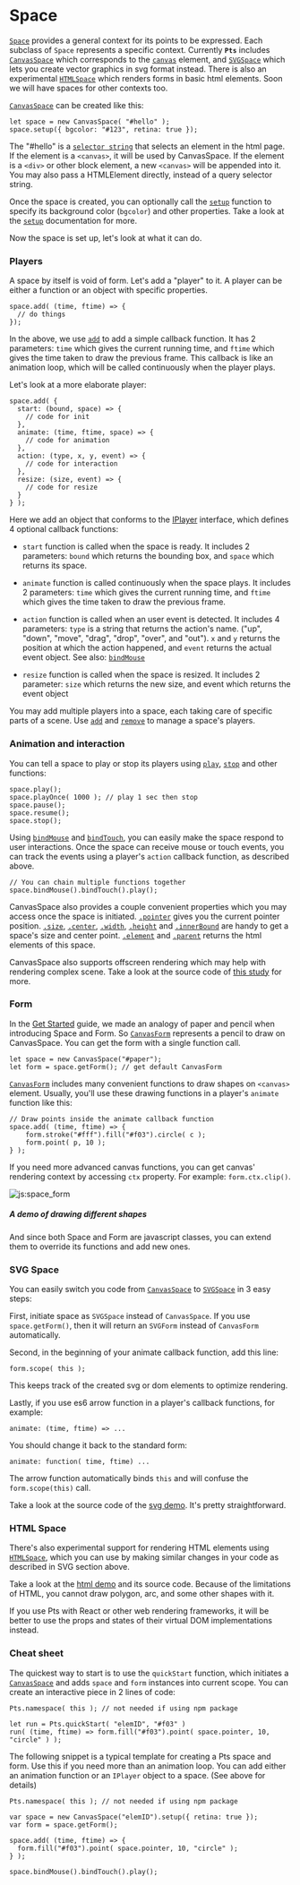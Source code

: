 # Space

[`Space`](#space-space) provides a general context for its points to be expressed. Each subclass of `Space` represents a specific context. Currently **`Pts`** includes [`CanvasSpace`](#canvas-canvasspace) which corresponds to the [`canvas`](https://developer.mozilla.org/en-US/docs/Web/API/Canvas_API) element, and [`SVGSpace`](#svg-svgspace) which lets you create vector graphics in svg format instead. There is also an experimental [`HTMLSpace`](#dom-htmlspace) which renders forms in basic html elements. Soon we will have spaces for other contexts too.

[`CanvasSpace`](#canvas-canvasspace) can be created like this:
```
let space = new CanvasSpace( "#hello" );
space.setup({ bgcolor: "#123", retina: true });
```

The "#hello" is a [`selector string`](https://developer.mozilla.org/en-US/docs/Web/API/Document/querySelector) that selects an element in the html page. If the element is a `<canvas>`, it will be used by CanvasSpace. If the element is a `<div>` or other block element, a new `<canvas>` will be appended into it. You may also pass a HTMLElement directly, instead of a query selector string.

Once the space is created, you can optionally call the [`setup`](#canvas-canvasspace) function to specify its background color (`bgcolor`) and other properties. Take a look at the [`setup`](#canvas-canvasspace) documentation for more.

Now the space is set up, let's look at what it can do.

### Players

A space by itself is void of form. Let's add a "player" to it. A player can be either a function or an object with specific properties. 

```
space.add( (time, ftime) => {
  // do things
});
```

In the above, we use [`add`](#canvas-canvasspace) to add a simple callback function. It has 2 parameters: `time` which gives the current running time, and `ftime` which gives the time taken to draw the previous frame. This callback is like an animation loop, which will be called continuously when the player plays. 

Let's look at a more elaborate player:

```
space.add( {
  start: (bound, space) => { 
    // code for init 
  },
  animate: (time, ftime, space) => { 
    // code for animation 
  },
  action: (type, x, y, event) => { 
    // code for interaction 
  },
  resize: (size, event) => { 
    // code for resize 
  }
} );
```

Here we add an object that conforms to the [IPlayer](../docs/?p=Types_IPlayer) interface, which defines 4 optional callback functions:
- `start` function is called when the space is ready. It includes 2 parameters: `bound` which returns the bounding box, and `space` which returns its space.   


- `animate` function is called continuously when the space plays. It includes 2 parameters: `time` which gives the current running time, and `ftime` which gives the time taken to draw the previous frame.    

- `action` function is called when an user event is detected. It includes 4 parameters: `type` is a string that returns the action's name. ("up", "down", "move", "drag", "drop", "over", and "out"). `x` and `y` returns the position at which the action happened, and `event` returns the actual event object. See also: [`bindMouse`](#canvas-canvasspace)   

- `resize` function is called when the space is resized. It includes 2 parameter: `size` which returns the new size, and event which returns the event object   

You may add multiple players into a space, each taking care of specific parts of a scene. Use [`add`](#canvas-canvasspace) and [`remove`](#canvas-canvasspace) to manage a space's players.

### Animation and interaction
You can tell a space to play or stop its players using [`play`](#canvas-canvasspace), [`stop`](#canvas-canvasspace) and other functions:

```
space.play();
space.playOnce( 1000 ); // play 1 sec then stop
space.pause();
space.resume();
space.stop();
```

Using [`bindMouse`](#canvas-canvasspace)  and [`bindTouch`](#canvas-canvasspace), you can easily make the space respond to user interactions. Once the space can receive mouse or touch events, you can track the events using a player's `action` callback function, as described above. 


```
// You can chain multiple functions together
space.bindMouse().bindTouch().play();
```

CanvasSpace also provides a couple convenient properties which you may access once the space is initiated. [`.pointer`](#canvas-canvasspace) gives you the current pointer position. [`.size`](#canvas-canvasspace), [`.center`](#canvas-canvasspace), [`.width`](#canvas-canvasspace), [`.height`](#canvas-canvasspace) and [`.innerBound`](#canvas-canvasspace) are handy to get a space's size and center point. [`.element`](#canvas-canvasspace) and [`.parent`](#canvas-canvasspace) returns the html elements of this space.

CanvasSpace also supports offscreen rendering which may help with rendering complex scene. Take a look at the source code of [this study](../study/index.html?name=CanvasSpace.offscreen) for more.


### Form

In the [Get Started](./Get-started-0100.html) guide, we made an analogy of paper and pencil when introducing Space and Form. So [`CanvasForm`](#canvas-canvasform) represents a pencil to draw on CanvasSpace. You can get the form with a single function call.

```
let space = new CanvasSpace("#paper");
let form = space.getForm(); // get default CanvasForm
```

[`CanvasForm`](#canvas-canvasform) includes many convenient functions to draw shapes on `<canvas>` element. Usually, you'll use these drawing functions in a player's `animate` function like this:

```
// Draw points inside the animate callback function
space.add( (time, ftime) => {
    form.stroke("#fff").fill("#f03").circle( c );
    form.point( p, 10 );   
} );
```

If you need more advanced canvas functions, you can get canvas' rendering context by accessing `ctx` property. For example: `form.ctx.clip()`.

![js:space_form](./assets/bg.png)

##### A demo of drawing different shapes

And since both Space and Form are javascript classes, you can extend them to override its functions and add new ones. 

### SVG Space
You can easily switch you code from [`CanvasSpace`](#canvas-canvasspace) to [`SVGSpace`](#svg-svgspace) in 3 easy steps:

First, initiate space as `SVGSpace` instead of `CanvasSpace`. If you use `space.getForm()`, then it will return an `SVGForm` instead of `CanvasForm` automatically.

Second, in the beginning of your animate callback function, add this line: 
```
form.scope( this );
``` 
This keeps track of the created svg or dom elements to optimize rendering.

Lastly, if you use es6 arrow function in a player's callback functions, for example: 
```
animate: (time, ftime) => ...
``` 
You should change it back to the standard form:
```
animate: function( time, ftime) ...
``` 
The arrow function automatically binds `this` and will confuse the `form.scope(this)` call.

Take a look at the source code of the [svg demo](https://ptsjs.org/demo/index.html?name=svgform.scope). It's pretty straightforward.


### HTML Space

There's also experimental support for rendering HTML elements using [`HTMLSpace`](#dom-htmlspace), which you can use by making similar changes in your code as described in SVG section above.

Take a look at the [html demo](https://ptsjs.org/demo/index.html?name=htmlform.scope) and its source code. Because of the limitations of HTML, you cannot draw polygon, arc, and some other shapes with it.

If you use Pts with React or other web rendering frameworks, it will be better to use the props and states of their virtual DOM implementations instead.

### Cheat sheet

The quickest way to start is to use the `quickStart` function, which initiates a [`CanvasSpace`](#canvas-canvasspace) and adds `space` and `form` instances into current scope. You can create an interactive piece in 2 lines of code:

```
Pts.namespace( this ); // not needed if using npm package

let run = Pts.quickStart( "elemID", "#f03" )
run( (time, ftime) => form.fill("#f03").point( space.pointer, 10, "circle" ) );
```

The following snippet is a typical template for creating a Pts space and form. Use this if you need more than an animation loop. You can add either an animation function or an `IPlayer` object to a space. (See above for details)

```
Pts.namespace( this ); // not needed if using npm package

var space = new CanvasSpace("elemID").setup({ retina: true });
var form = space.getForm();

space.add( (time, ftime) => {
  form.fill("#f03").point( space.pointer, 10, "circle" ); 
} );

space.bindMouse().bindTouch().play();
```


